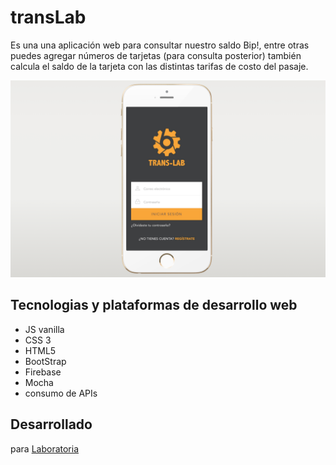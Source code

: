 # transLab

Es una una aplicación web para consultar nuestro saldo Bip!, entre otras puedes agregar números de tarjetas (para consulta posterior)
también calcula el saldo de la tarjeta con las distintas tarifas de costo del pasaje.

![App TransLab](https://github.com/PaulaAraya/portafolio/blob/master/assets/img/transLab2.png?raw=true)


## Tecnologias y plataformas de desarrollo web
- JS vanilla
- CSS 3
- HTML5
- BootStrap
- Firebase
- Mocha
- consumo de APIs


## Desarrollado 
para [Laboratoria](https://www.laboratoria.la/)
